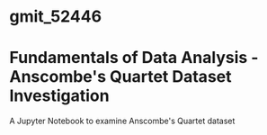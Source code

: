 # gmit_52446
# Fundamentals of Data Analysis - Anscombe's Quartet Dataset Investigation

A Jupyter Notebook to examine Anscombe's Quartet dataset
